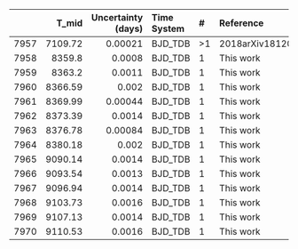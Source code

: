 |      |   T_mid |   Uncertainty (days) | Time System   | #   | Reference           |
|-----:|--------:|---------------------:|:--------------|:----|:--------------------|
| 7957 | 7109.72 |              0.00021 | BJD_TDB       | >1  | 2018arXiv181209264A |
| 7958 | 8359.8  |              0.0008  | BJD_TDB       | 1   | This work           |
| 7959 | 8363.2  |              0.0011  | BJD_TDB       | 1   | This work           |
| 7960 | 8366.59 |              0.002   | BJD_TDB       | 1   | This work           |
| 7961 | 8369.99 |              0.00044 | BJD_TDB       | 1   | This work           |
| 7962 | 8373.39 |              0.0014  | BJD_TDB       | 1   | This work           |
| 7963 | 8376.78 |              0.00084 | BJD_TDB       | 1   | This work           |
| 7964 | 8380.18 |              0.002   | BJD_TDB       | 1   | This work           |
| 7965 | 9090.14 |              0.0014  | BJD_TDB       | 1   | This work           |
| 7966 | 9093.54 |              0.0013  | BJD_TDB       | 1   | This work           |
| 7967 | 9096.94 |              0.0014  | BJD_TDB       | 1   | This work           |
| 7968 | 9103.73 |              0.0016  | BJD_TDB       | 1   | This work           |
| 7969 | 9107.13 |              0.0014  | BJD_TDB       | 1   | This work           |
| 7970 | 9110.53 |              0.0016  | BJD_TDB       | 1   | This work           |